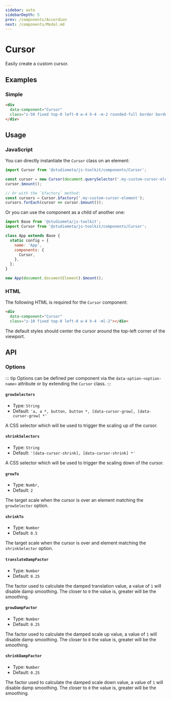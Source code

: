 ```yaml
---
sidebar: auto
sidebarDepth: 5
prev: /components/Accordion
next: /components/Modal.md
---
```


# Cursor

Easily create a custom cursor.

## Examples

### Simple

<ToolkitPreview>
  <div data-component="Cursor" class="z-50 fixed top-0 left-0 w-4 h-4 -m-2 rounded-full border border-black pointer-events-none" />
</ToolkitPreview>

```html
<div
  data-component="Cursor"
  class="z-50 fixed top-0 left-0 w-4 h-4 -m-2 rounded-full border border-black pointer-events-none">
</div>
```

## Usage

### JavaScript

You can directly instantiate the `Cursor` class on an element:

```js
import Cursor from '@studiometa/js-toolkit/components/Cursor';

const cursor = new Cursor(document.querySelector('.my-custom-cursor-element'));
cursor.$mount();

// Or with the `$factory` method:
const cursors = Cursor.$factory('.my-custom-cursor-element');
cursors.forEach(cursor => cursor.$mount());
```

Or you can use the component as a child of another one:

```js
import Base from '@studiometa/js-toolkit';
import Cursor from '@studiometa/js-toolkit/components/Cursor';

class App extends Base {
  static config = {
    name: 'App',
    components: {
      Cursor,
    },
  };
}

new App(document.documentElement).$mount();
```

### HTML

The following HTML is required for the `Cursor` component:

```html
<div
  data-component="Cursor"
  class="z-10 fixed top-0 left-0 w-4 h-4 -ml-2"></div>
```

The default styles should center the cursor around the top-left corner of the viewport.

## API

### Options

::: tip
Options can be defined per component via the `data-option-<option-name>` attribute or by extending the `Cursor` class.
:::

#### `growSelectors`

- Type: `String`
- Default: `'a, a *, button, button *, [data-cursor-grow], [data-cursor-grow] *'`

A CSS selector which will be used to trigger the scaling up of the cursor.

#### `shrinkSelectors`

- Type: `String`
- Default: `'[data-cursor-shrink], [data-cursor-shrink] *'`

A CSS selector which will be used to trigger the scaling down of the cursor.

#### `growTo`

- Type: `Numbr,`
- Default: `2`

The target scale when the cursor is over an element matching the `growSelector` option.

#### `shrinkTo`

- Type: `Number`
- Default: `0.5`

The target scale when the cursor is over and element matching the `shrinkSelector` option.

#### `translateDampFactor`

- Type: `Number`
- Default: `0.25`

The factor used to calculate the damped translation value, a value of `1` will disable damp smoothing. The closer to `0` the value is, greater will be the smoothing.

#### `growDampFactor`

- Type: `Number`
- Default: `0.25`

The factor used to calculate the damped scale up value, a value of `1` will disable damp smoothing. The closer to `0` the value is, greater will be the smoothing.

#### `shrinkDampFactor`

- Type: `Number`
- Default: `0.25`

The factor used to calculate the damped scale down value, a value of `1` will disable damp smoothing. The closer to `0` the value is, greater will be the smoothing.
